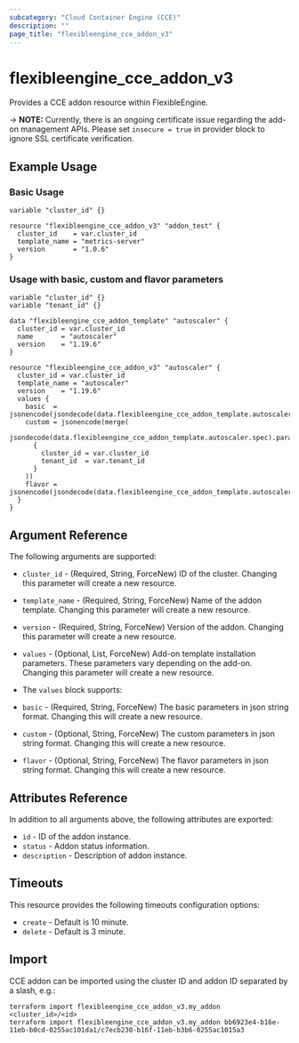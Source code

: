 ```yaml
---
subcategory: "Cloud Container Engine (CCE)"
description: ""
page_title: "flexibleengine_cce_addon_v3"
---
```


# flexibleengine_cce_addon_v3

Provides a CCE addon resource within FlexibleEngine.

-> **NOTE:** Currently, there is an ongoing certificate issue regarding the add-on management APIs.
  Please set `insecure = true` in provider block to ignore SSL certificate verification.

## Example Usage

### Basic Usage

```hcl
variable "cluster_id" {}

resource "flexibleengine_cce_addon_v3" "addon_test" {
  cluster_id    = var.cluster_id
  template_name = "metrics-server"
  version       = "1.0.6"
}
```

### Usage with basic, custom and flavor parameters

```hcl
variable "cluster_id" {}
variable "tenant_id" {}

data "flexibleengine_cce_addon_template" "autoscaler" {
  cluster_id = var.cluster_id
  name       = "autoscaler"
  version    = "1.19.6"
}

resource "flexibleengine_cce_addon_v3" "autoscaler" {
  cluster_id = var.cluster_id
  template_name = "autoscaler"
  version    = "1.19.6"
  values {
    basic  = jsonencode(jsondecode(data.flexibleengine_cce_addon_template.autoscaler.spec).basic)
    custom = jsonencode(merge(
      jsondecode(data.flexibleengine_cce_addon_template.autoscaler.spec).parameters.custom,
      {
        cluster_id = var.cluster_id
        tenant_id  = var.tenant_id
      }
    ))
    flavor = jsonencode(jsondecode(data.flexibleengine_cce_addon_template.autoscaler.spec).parameters.flavor2)
  }
}
```

## Argument Reference

The following arguments are supported:

* `cluster_id` - (Required, String, ForceNew) ID of the cluster. Changing this parameter will create a new resource.

* `template_name` - (Required, String, ForceNew) Name of the addon template.
  Changing this parameter will create a new resource.

* `version` - (Required, String, ForceNew) Version of the addon. Changing this parameter will create a new resource.

* `values` - (Optional, List, ForceNew) Add-on template installation parameters.
  These parameters vary depending on the add-on. Changing this parameter will create a new resource.

* The `values` block supports:

* `basic` - (Required, String, ForceNew) The basic parameters in json string format.
  Changing this will create a new resource.

* `custom` - (Optional, String, ForceNew) The custom parameters in json string format.
  Changing this will create a new resource.

* `flavor` - (Optional, String, ForceNew) The flavor parameters in json string format.
  Changing this will create a new resource.

## Attributes Reference

In addition to all arguments above, the following attributes are exported:

* `id` - ID of the addon instance.
* `status` - Addon status information.
* `description` - Description of addon instance.

## Timeouts

This resource provides the following timeouts configuration options:

* `create` - Default is 10 minute.
* `delete` - Default is 3 minute.

## Import

CCE addon can be imported using the cluster ID and addon ID separated by a slash, e.g.:

```shell
terraform import flexibleengine_cce_addon_v3.my_addon <cluster_id>/<id>
terraform import flexibleengine_cce_addon_v3.my_addon bb6923e4-b16e-11eb-b0cd-0255ac101da1/c7ecb230-b16f-11eb-b3b6-0255ac1015a3
```
